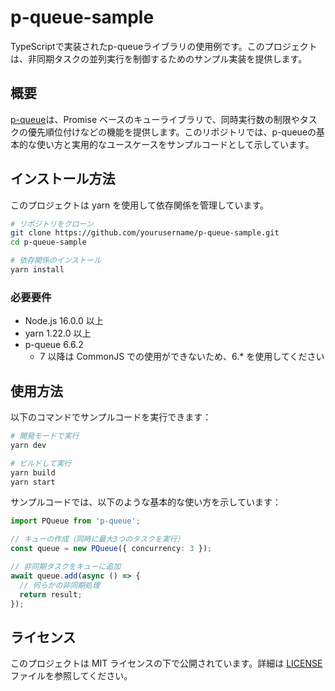 # p-queue-sample

TypeScriptで実装されたp-queueライブラリの使用例です。このプロジェクトは、非同期タスクの並列実行を制御するためのサンプル実装を提供します。

## 概要

[p-queue](https://github.com/sindresorhus/p-queue)は、Promise ベースのキューライブラリで、同時実行数の制限やタスクの優先順位付けなどの機能を提供します。このリポジトリでは、p-queueの基本的な使い方と実用的なユースケースをサンプルコードとして示しています。

## インストール方法

このプロジェクトは yarn を使用して依存関係を管理しています。

```bash
# リポジトリをクローン
git clone https://github.com/yourusername/p-queue-sample.git
cd p-queue-sample

# 依存関係のインストール
yarn install
```

### 必要要件

- Node.js 16.0.0 以上
- yarn 1.22.0 以上
- p-queue 6.6.2
    - 7 以降は CommonJS での使用ができないため、6.* を使用してください

## 使用方法

以下のコマンドでサンプルコードを実行できます：

```bash
# 開発モードで実行
yarn dev

# ビルドして実行
yarn build
yarn start
```

サンプルコードでは、以下のような基本的な使い方を示しています：

```typescript
import PQueue from 'p-queue';

// キューの作成（同時に最大3つのタスクを実行）
const queue = new PQueue({ concurrency: 3 });

// 非同期タスクをキューに追加
await queue.add(async () => {
  // 何らかの非同期処理
  return result;
});
```

## ライセンス

このプロジェクトは MIT ライセンスの下で公開されています。詳細は [LICENSE](LICENSE) ファイルを参照してください。
